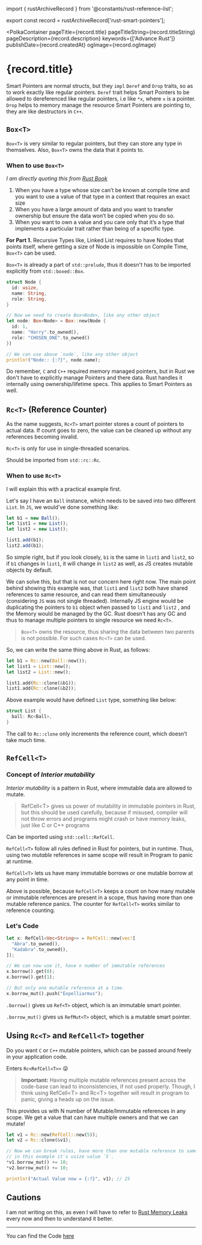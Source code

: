 import { rustArchiveRecord } from '@constants/rust-reference-list';

export const record = rustArchiveRecord['rust-smart-pointers'];

<PolkaContainer
  pageTitle={record.title}
  pageTitleString={record.titleString}
  pageDescription={record.description}
  keywords={['Advance Rust']}
  publishDate={record.createdAt}
  ogImage={record.ogImage}
>

<H1 updatedAt={record.updatedAt}>
  {record.title}
</H1>

Smart Pointers are normal structs, but they `impl`
`Deref` and `Drop` traits, so as to work exactly like
regular pointers. `Deref` trait helps Smart Pointers to be
allowed to dereferenced like regular pointers, i.e like
`*x`, where `x` is a pointer. `Drop` helps to memory
manage the resource Smart Pointers are pointing to, they
are like destructors in `C++`.

## `Box<T>`

`Box<T>` is very similar to regular pointers, but they can
store any type in themselves. Also, `Box<T>` owns the data
that it points to.

### When to use `Box<T>`

*I am directly quoting this from [Rust Book](https://doc.rust-lang.org/book/ch15-01-box.html)*

1. When you have a type whose size can’t be known at compile
   time and you want to use a value of that type in a
   context that requires an exact size
2. When you have a large amount of data and you want to
   transfer ownership but ensure the data won’t be copied
   when you do so.
3. When you want to own a value and you care only that
   it’s a type that implements a particular trait rather
   than being of a specific type.

**For Part 1.** Recursive Types like, Linked List requires
to have Nodes that points itself, where getting a size of
Node is impossible on Compile Time, `Box<T>` can be used.

`Box<T>` is already a part of `std::prelude`, thus
it doesn't has to be imported explicitly from `std::boxed::Box`.

```rs
struct Node {
  id: usize,
  name: String,
  role: String,
}

// Now we need to create Box<Node>, like any other object
let node: Box<Node> = Box::new(Node {
  id: 1,
  name: "Harry".to_owned(),
  role: "CHOSEN_ONE".to_owned()
})

// We can use above `node`, like any other object
println!("Node:: {:?}", node.name);
```

Do remember, `C` and `C++` required memory managed pointers,
but in Rust we don't have to explicitly manage Pointers and
there data. Rust handles it internally using ownership/lifetime
specs. This applies to Smart Pointers as well.

## `Rc<T>` (Reference Counter)

As the name suggests, `Rc<T>` smart pointer stores a count
of pointers to actual data. If count goes to zero, the
value can be cleaned up without any references becoming invalid.

`Rc<T>` is only for use in single-threaded scenarios.

Should be imported from `std::rc::Rc`.

### When to use `Rc<T>`

I will explain this with a practical example first.

Let's say I have an `Ball` instance, which needs to be
saved into two different `List`. In `JS`, we would've done
something like:

```jsx
let b1 = new Ball();
let list1 = new List();
let list2 = new List();

list1.add(b1);
list2.add(b1);
```

So simple right, but if you look closely, `b1` is the same
in `list1` and `list2`, so if `b1` changes in `list1`, it
will change in `list2` as well, as JS creates mutable objects
by default.

We can solve this, but that is not our concern here right now.
The main point behind showing this example was, that `list1`
and `list2` both have shared references to same resource,
and can read them simultaneously (considering `JS` was not
single threaded). Internally JS engine would be duplicating
the pointers to `b1` object when passed to `list1` and `list2`
, and the Memory would be managed by the GC. Rust doesn't has
any GC and thus to manage multiple pointers to single resource
we need `Rc<T>`.

> `Box<T>` owns the resource, thus sharing the data between
> two parents is not possible. For such cases `Rc<T>`
> can be used.

So, we can write the same thing above in Rust, as follows:

```rs
let b1 = Rc::new(Ball::new());
let list1 = List::new();
let list2 = List::new();

list1.add(Rc::clone(&b1));
list1.add(Rc::clone(&b2));
```

Above example would have defined `List` type,
something like below:

```rs
struct List {
  ball: Rc<Ball>,
}
```

The call to `Rc::clone` only increments the reference
count, which doesn’t take much time.

## `RefCell<T>`

### Concept of *Interior mutability*

*Interior mutability* is a pattern in Rust, where immutable
data are allowed to mutate.

<Blockquote type="warn">
  <InlineCode>RefCell&lt;T&gt;</InlineCode> gives us power of
  mutability in immutable pointers in Rust, but this should
  be used carefully, because if misused, compiler will not throw
  errors and programs might crash or have memory leaks,
  just like <InlineCode>C</InlineCode>
  or <InlineCode>C++</InlineCode> programs
</Blockquote>

Can be imported using `std::cell::RefCell`.

`RefCell<T>` follow all rules defined in Rust for pointers,
but in runtime. Thus, using two *mutable* references in same
scope will result in Program to panic at runtime.

`RefCell<T>` lets us have many immutable borrows or one
mutable borrow at any point in time.

Above is possible, because `RefCell<T>` keeps a count on
how many mutable or immutable references are present in a
scope, thus having more than one mutable reference panics.
The counter for `RefCell<T>` works similar to reference
counting.

### Let's Code

```rs
let x: RefCell<Vec<String>> = RefCell::new(vec![
  "Abra".to_owned(),
  "Kadabra".to_owned(),
]);

// We can now use it, have n number of immutable references
x.borrow().get(0);
x.borrow().get(1);

// But only one mutable reference at a time.
x.borrow_mut().push("Expelliarmus");
```

`.borrow()` gives us `Ref<T>` object, which is an immutable
smart pointer.

`.borrow_mut()` gives us `RefMut<T>` object, which is a
mutable smart pointer.

## Using `Rc<T>` and `RefCell<T>` together

Do you want `C` or `C++` mutable pointers, which can be
passed around freely in your application code.

Enters `Rc<RefCell<T>>` :stuck_out_tongue_winking_eye:

<Blockquote type="warn">
  <b>Important:</b> Having multiple mutable references
  present across the code-base can lead to inconsistencies,
  if not used properly. Though, I think
  using <InlineCode>RefCell&lt;T&gt;</InlineCode>
  and <InlineCode>Rc&lt;T&gt;</InlineCode> together will
  result in program to panic, giving a heads up on the issue.
</Blockquote>

This provides us with N number of Mutable/Immutable
references in any scope. We get a value that can have
multiple owners and that we can mutate!

```rs
let v1 = Rc::new(RefCell::new(5));
let v2 = Rc::clone(&v1);

// Now we can break rules, have more than one mutable reference to same memory location,
// in this example it's usize value `5`.
*v1.borrow_mut() += 10;
*v2.borrow_mut() += 10;

println!("Actual Value now = {:?}", v1); // 25
```

## Cautions

I am not writing on this, as even I will have to refer
to [Rust Memory Leaks](https://doc.rust-lang.org/book/ch15-06-reference-cycles.html)
every now and then to understand it better.

***

You can find the Code
[here](https://github.com/Shub1427/rustschool/blob/master/rust-book/smart-pointers/src/main.rs)

</PolkaContainer>
